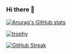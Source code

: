 ### Hi there 👋

[![Anurag's GitHub stats](https://github-readme-stats.vercel.app/api?username=anishmahapatra&show_icons=true&theme=dark)](https://github.com/anuraghazra/github-readme-stats)

[![trophy](https://github-profile-trophy.vercel.app/?username=anishmahapatra&theme=onedark)](https://github.com/ryo-ma/github-profile-trophy)

[![GitHub Streak](https://github-readme-streak-stats.herokuapp.com/?user=anishmahapatra)](https://git.io/streak-stats)

<!--
**anishmahapatra/anishmahapatra** is a ✨ _special_ ✨ repository because its `README.md` (this file) appears on your GitHub profile.

Here are some ideas to get you started:

- 🔭 I’m currently working on ...
- 🌱 I’m currently learning ...
- 👯 I’m looking to collaborate on ...
- 🤔 I’m looking for help with ...
- 💬 Ask me about ...
- 📫 How to reach me: ...
- 😄 Pronouns: ...
- ⚡ Fun fact: ...
-->
